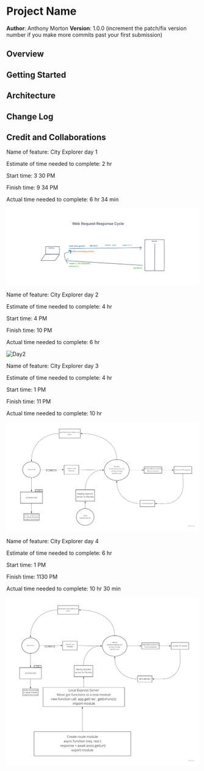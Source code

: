 # Project Name

**Author**: Anthony Morton
**Version**: 1.0.0 (increment the patch/fix version number if you make more commits past your first submission)

## Overview
<!-- Provide a high level overview of what this application is and why you are building it, beyond the fact that it's an assignment for this class. (i.e. What's your problem domain?) -->

## Getting Started
<!-- What are the steps that a user must take in order to build this app on their own machine and get it running? -->

## Architecture
<!-- Provide a detailed description of the application design. What technologies (languages, libraries, etc) you're using, and any other relevant design information. -->

## Change Log
<!-- Use this area to document the iterative changes made to your application as each feature is successfully implemented. Use time stamps. Here's an example:

01-01-2001 4:59pm - Application now has a fully-functional express server, with a GET route for the location resource. -->

## Credit and Collaborations
<!-- Give credit (and a link) to other people or resources that helped you build this application. -->

Name of feature: City Explorer day 1

Estimate of time needed to complete: 2 hr

Start time: 3 30 PM

Finish time: 9 34 PM

Actual time needed to complete: 6 hr 34 min

![Day1](src/images/servermapping.png)

Name of feature: City Explorer day 2

Estimate of time needed to complete: 4 hr

Start time: 4 PM

Finish time: 10 PM

Actual time needed to complete: 6 hr

![Day2](src/images/day2whiteboard.png)

Name of feature: City Explorer day 3

Estimate of time needed to complete: 4 hr

Start time: 1 PM

Finish time: 11 PM

Actual time needed to complete: 10 hr

![Day3](src/images/wrrc3.jpg)

Name of feature: City Explorer day 4

Estimate of time needed to complete: 6 hr

Start time: 1 PM

Finish time: 1130 PM

Actual time needed to complete: 10 hr 30 min

![Day3](src/images/wrrc4.jpg)